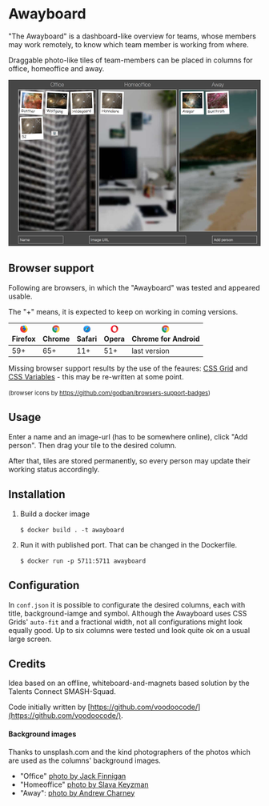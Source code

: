 # Awayboard

"The Awayboard" is a dashboard-like overview for teams, whose members may work remotely, 
to know which team member is working from where.

Draggable photo-like tiles of team-members can be placed in columns
for office, homeoffice and away.

![Screenshot displaying main features of the application](assets/screenshot.png)

## Browser support 

Following are browsers, in which the "Awayboard" was tested and appeared usable.

The "+" means, it is expected to keep on working in coming versions.


| [<img src="https://raw.githubusercontent.com/talentsconnect/awayboard/master/assets/images/firefox.png" alt="Firefox" width="16px" height="16px" />](http://godban.github.io/browsers-support-badges/)</br>Firefox | [<img src="https://raw.githubusercontent.com/talentsconnect/awayboard/master/assets/images/chrome.png" alt="Chrome" width="16px" height="16px" />](http://godban.github.io/browsers-support-badges/)</br>Chrome | [<img src="https://raw.githubusercontent.com/talentsconnect/awayboard/master/assets/images/safari.png" alt="Safari" width="16px" height="16px" />](http://godban.github.io/browsers-support-badges/)</br>Safari | [<img src="https://raw.githubusercontent.com/talentsconnect/awayboard/master/assets/images/opera.png" alt="Opera" width="16px" height="16px" />](http://godban.github.io/browsers-support-badges/)</br>Opera | [<img src="https://raw.githubusercontent.com/talentsconnect/awayboard/master/assets/images/chrome-android.png" alt="Chrome for Android" width="16px" height="16px" />](http://godban.github.io/browsers-support-badges/)</br>Chrome for Android |
| --------- | --------- | --------- | --------- | --------- |
| 59+| 65+ | 11+ | 51+ | last version |

Missing browser support results by the use of the feaures: [CSS Grid](https://caniuse.com/#feat=css-grid) and [CSS Variables](https://caniuse.com/#feat=css-variables) - this may be re-written at some point.

<small>(browser icons by https://github.com/godban/browsers-support-badges)</small>

## Usage
Enter a name and an image-url (has to be somewhere online), click "Add person".
Then drag your tile to the desired column.

After that, tiles are stored permanently, so every person may update their working status accordingly.


## Installation
1. Build a docker image

    `$ docker build . -t awayboard `
    
2. Run it with published port. That can be changed in the Dockerfile.

    `$ docker run -p 5711:5711 awayboard`


## Configuration
In `conf.json` it is possible to configurate the desired columns, each with title, background-iamge and symbol.
Although the Awayboard uses CSS Grids' `auto-fit` and a fractional width, not all configurations might look equally good.
Up to six columns were tested und look quite ok on a usual large screen.


## Credits

Idea based on an offline, whiteboard-and-magnets based solution by the Talents Connect SMASH-Squad.

Code initially written by [https://github.com/voodoocode/](https://github.com/voodoocode/).

#### Background images
Thanks to unsplash.com and the kind photographers of the photos which are used as the columns' background images.

* "Office" [photo by Jack Finnigan](https://unsplash.com/photos/qTT9w8MRLvo)
* "Homeoffice" [photo by Slava Keyzman](https://unsplash.com/photos/qr4d407hSjo)
* "Away": [photo by Andrew Charney](https://unsplash.com/photos/0Y-tc6hu5gg)